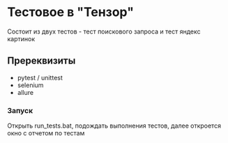 # Тестовое в "Тензор"

Состоит из двух тестов - тест поискового запроса и тест яндекс картинок

## Пререквизиты

- pytest / unittest
- selenium
- allure

### Запуск

Открыть run_tests.bat, подождать выполнения тестов, далее откроется окно с отчетом по тестам

